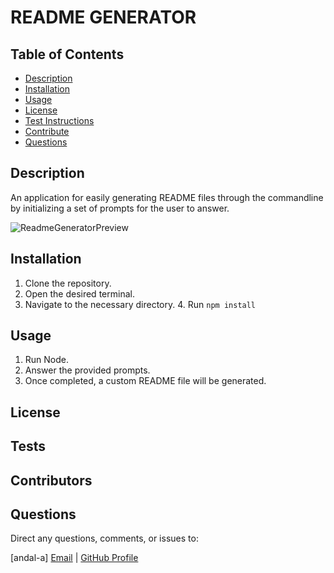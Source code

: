 # README GENERATOR

## Table of Contents
* [Description](#Description)
* [Installation](#Installation)
* [Usage](#Usage)
* [License](#License)
* [Test Instructions](#Tests)
* [Contribute](#Contribute)
* [Questions](#Questions)

## Description
An application for easily generating README files through the commandline by initializing a set of prompts for the user to answer.

![ReadmeGeneratorPreview](readme.gif)

## Installation
1. Clone the repository. 
2. Open the desired terminal. 
3. Navigate to the necessary directory. 4. Run ``` npm install ```

## Usage
1. Run Node. 
2. Answer the provided prompts. 
3. Once completed, a custom README file will be generated.

## License

## Tests

## Contributors

## Questions
Direct any questions, comments, or issues to:

[andal-a] [Email](mailto:aandal77@gmail.com) | [GitHub Profile](https://www.github.com/andal-a)

